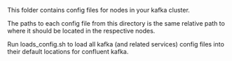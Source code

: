 This folder contains config files for nodes in your kafka cluster.

The paths to each config file from this directory is the same relative path to where it should be located in the respective nodes.

Run loads_config.sh to load all kafka (and related services) config files into their default locations for confluent kafka.

